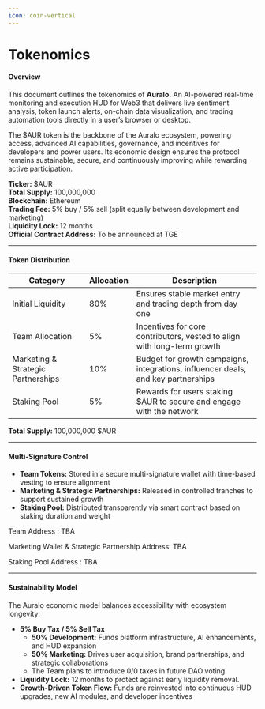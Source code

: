 ```yaml
---
icon: coin-vertical
---
```


# Tokenomics

#### Overview

This document outlines the tokenomics of **Auralo.** An AI-powered real-time monitoring and execution HUD for Web3 that delivers live sentiment analysis, token launch alerts, on-chain data visualization, and trading automation tools directly in a user’s browser or desktop.

The $AUR token is the backbone of the Auralo ecosystem, powering access, advanced AI capabilities, governance, and incentives for developers and power users. Its economic design ensures the protocol remains sustainable, secure, and continuously improving while rewarding active participation.

**Ticker:** $AUR\
**Total Supply:** 100,000,000\
**Blockchain:** Ethereum\
**Trading Fee:** 5% buy / 5% sell (split equally between development and marketing)\
**Liquidity Lock:** 12 months\
**Official Contract Address:** To be announced at TGE

***

#### Token Distribution

| Category                           | Allocation | Description                                                                       |
| ---------------------------------- | ---------- | --------------------------------------------------------------------------------- |
| Initial Liquidity                  | 80%        | Ensures stable market entry and trading depth from day one                        |
| Team Allocation                    | 5%         | Incentives for core contributors, vested to align with long-term growth           |
| Marketing & Strategic Partnerships | 10%        | Budget for growth campaigns, integrations, influencer deals, and key partnerships |
| Staking Pool                       | 5%         | Rewards for users staking $AUR to secure and engage with the network              |

**Total Supply:** 100,000,000 $AUR

***

#### Multi-Signature Control

* **Team Tokens:** Stored in a secure multi-signature wallet with time-based vesting to ensure alignment
* **Marketing & Strategic Partnerships:** Released in controlled tranches to support sustained growth
* **Staking Pool:** Distributed transparently via smart contract based on staking duration and weight&#x20;



Team Address : TBA

Marketing Wallet & Strategic Partnership Address: TBA

Staking Pool Address : TBA

***

####

#### Sustainability Model

The Auralo economic model balances accessibility with ecosystem longevity:

* **5% Buy Tax / 5% Sell Tax**
  * **50% Development:** Funds platform infrastructure, AI enhancements, and HUD expansion
  * **50% Marketing:** Drives user acquisition, brand partnerships, and strategic collaborations
  * The Team plans to introduce 0/0 taxes in future DAO voting.
* **Liquidity Lock:** 12 months to protect against early liquidity removal.
* **Growth-Driven Token Flow:** Funds are reinvested into continuous HUD upgrades, new AI modules, and developer incentives
